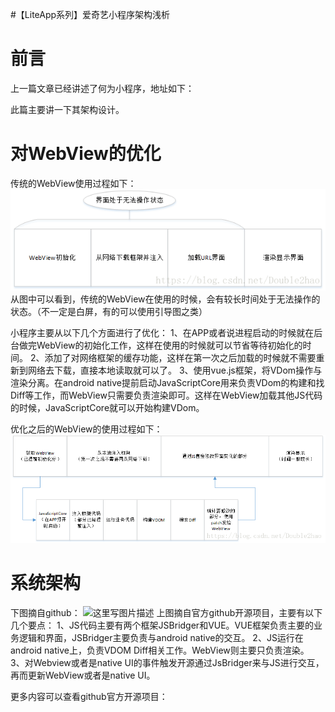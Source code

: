#【LiteApp系列】爱奇艺小程序架构浅析
# 前言

上一篇文章已经讲述了何为小程序，地址如下：

>  
  


此篇主要讲一下其架构设计。

# 对WebView的优化

传统的WebView使用过程如下：  <img src="https://raw.githubusercontent.com/Double2hao/xujiajia_blog/main/img/16210039635750.png" alt="这里写图片描述" title="">  从图中可以看到，传统的WebView在使用的时候，会有较长时间处于无法操作的状态。（不一定是白屏，有的可以使用引导图之类）

小程序主要从以下几个方面进行了优化：  1、在APP或者说进程启动的时候就在后台做完WebView的初始化工作，这样在使用的时候就可以节省等待初始化的时间。  2、添加了对网络框架的缓存功能，这样在第一次之后加载的时候就不需要重新到网络去下载，直接本地读取就可以了。  3、使用vue.js框架，将VDom操作与渲染分离。在android native提前启动JavaScriptCore用来负责VDom的构建和找Diff等工作，而WebView只需要负责渲染即可。这样在WebView加载其他JS代码的时候，JavaScriptCore就可以开始构建VDom。

优化之后的WebView的使用过程如下：  <img src="https://raw.githubusercontent.com/Double2hao/xujiajia_blog/main/img/16210039636031.png" alt="这里写图片描述" title="">

# 系统架构

下图摘自github：  <img src="https://raw.githubusercontent.com/Double2hao/xujiajia_blog/main/img/16210039636342.png" alt="这里写图片描述" title="">  上图摘自官方github开源项目，主要有以下几个要点：  1、JS代码主要有两个框架JSBridger和VUE。VUE框架负责主要的业务逻辑和界面，JSBridger主要负责与android native的交互。  2、JS运行在android native上，负责VDOM Diff相关工作。WebView则主要只负责渲染。  3、对Webview或者是native UI的事件触发开源通过JsBridger来与JS进行交互，再而更新WebView或者是native UI。

>  
 更多内容可以查看github官方开源项目：   
